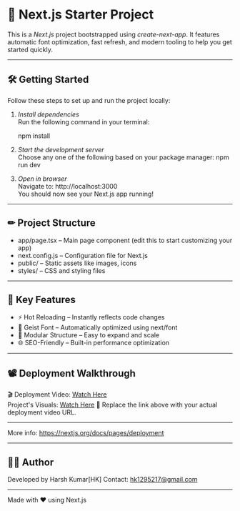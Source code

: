 # 🚀 Next.js Starter Project

This is a *Next.js* project bootstrapped using *create-next-app*. It features automatic font optimization, fast refresh, and modern tooling to help you get started quickly.

---

## 🛠 Getting Started

Follow these steps to set up and run the project locally:

1. *Install dependencies*  
   Run the following command in your terminal:

   npm install

2. *Start the development server*  
   Choose any one of the following based on your package manager:
   npm run dev  

3. *Open in browser*  
   Navigate to: http://localhost:3000  
   You should now see your Next.js app running!

---

## ✏ Project Structure

- app/page.tsx – Main page component (edit this to start customizing your app)
- next.config.js – Configuration file for Next.js
- public/ – Static assets like images, icons
- styles/ – CSS and styling files

---

## 🧠 Key Features

- ⚡ Hot Reloading – Instantly reflects code changes
- 🎨 Geist Font – Automatically optimized using next/font
- 🧩 Modular Structure – Easy to expand and scale
- 🌐 SEO-Friendly – Built-in performance optimization

---

## 📽 Deployment Walkthrough

🎬 Deployment Video: [Watch Here](https://drive.google.com/file/d/1IWNEI6PFU4vwQJ-OUaaWvh2QYeWuSKN_/view?usp=sharing)  
Project's Visuals: [Watch Here](https://drive.google.com/drive/folders/19U7gLW_fc4I9m0V6P5Bc9qEipMh_xOiG?usp=sharing)
📌 Replace the link above with your actual deployment video URL.

---

More info: https://nextjs.org/docs/pages/deployment

---

## 👨‍💻 Author

Developed by Harsh Kumar[HK] 
Contact: hk1295217@gmail.com

---

Made with ❤ using Next.js 

